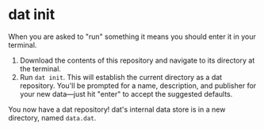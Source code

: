 # dat init

When you are asked to "run" something it means you should enter it in your terminal.

1. Download the contents of this repository and navigate to its directory at the terminal.
1. Run `dat init`. This will establish the current directory as a dat repository. You'll be prompted for a name, description, and publisher for your new data—just hit "enter" to accept the suggested defaults.

You now have a dat repository! dat's internal data store is in a new directory, named `data.dat`.
